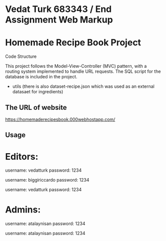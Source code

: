 # Vedat Turk 683343 / End Assignment Web Markup
# Homemade Recipe Book Project

Code Structure

This project follows the Model-View-Controller (MVC) pattern, with a routing system implemented to handle URL requests. The SQL script for the database is included in the project.
* utils (there is also dataset-recipe.json which was used as an external datasaet for ingredients)


## The URL of website
https://homemaderecipesbook.000webhostapp.com/


## Usage

# Editors:
username: vedatturk
password: 1234

username: biggiriccardo
password: 1234

username: vedatturk
password: 1234

# Admins:
username: atalaynisan
password: 1234

username: atalaynisan
password: 1234